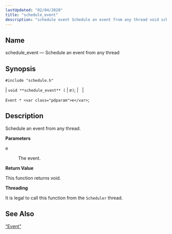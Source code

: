 ```yaml
---
lastUpdated: "02/04/2020"
title: "schedule_event"
description: "schedule event Schedule an event from any thread void schedule event e Event e Schedule an event from any thread e The event This function returns void It is legal to call this function from the Scheduler thread Section 68 49 Event..."
---
```


<a name="apis.schedule_event"></a> 
## Name

schedule_event — Schedule an event from any thread

## Synopsis

`#include "schedule.h"`

| `void **schedule_event** (` | <var class="pdparam">e</var>`)`; |   |

`Event * <var class="pdparam">e</var>`;<a name="idp51907616"></a> 
## Description

Schedule an event from any thread.

**<a name="idp51908832"></a> Parameters**

<dl class="variablelist">

<dt>e</dt>

<dd>

The event.

</dd>

</dl>

**<a name="idp51911536"></a> Return Value**

This function returns void.

**<a name="idp51912448"></a> Threading**

It is legal to call this function from the `Scheduler` thread.

<a name="idp51914000"></a> 
## See Also

[“Event”](/momentum/3/3-api/structs-event)